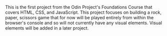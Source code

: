 This is the first project from the Odin Project's Foundations Course that covers HTML, CSS, and JavaScript. This project focuses on building a rock, paper, scissors game that for now will be played entirely from within the browser's console and so will not currently have any visual elements. Visual elements will be added in a later project. 

